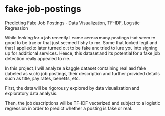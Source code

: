 # fake-job-postings
Predicting Fake Job Postings - Data Visualization, TF-IDF, Logistic Regression

While looking for a job recently I came across many postings that seem to good to be true or that just seemed fishy to me. Some that looked legit and that I applied to later turned out to be fake and tried to lure you into signing up for additional services. Hence, this dataset and its potential for a fake job detection really appealed to me.

In this project, I will analyze a kaggle dataset containing real and fake (labeled as such) job postings, their description and further provided details such as title, pay rates, benefits, etc.

First, the data will be rigorously explored by data visualization and exploratory data analysis.

Then, the job descriptions will be TF-IDF vectorized and subject to a logistic regression in order to predict whether a posting is fake or real.